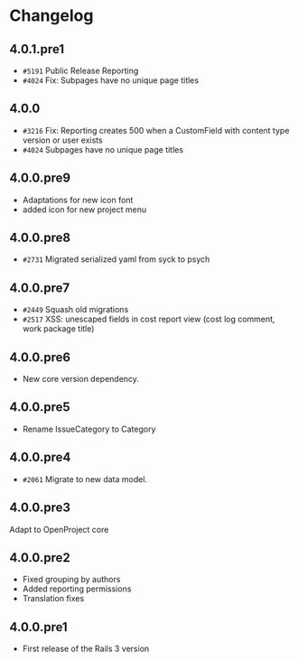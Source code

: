 # Changelog

## 4.0.1.pre1

* `#5191` Public Release Reporting
* `#4024` Fix: Subpages have no unique page titles

## 4.0.0

* `#3216` Fix: Reporting creates 500 when a CustomField with content type version or user exists
* `#4024` Subpages have no unique page titles

## 4.0.0.pre9

* Adaptations for new icon font
* added icon for new project menu

## 4.0.0.pre8

* `#2731` Migrated serialized yaml from syck to psych

## 4.0.0.pre7

* `#2449` Squash old migrations
* `#2517` XSS: unescaped fields in cost report view (cost log comment, work package title)

## 4.0.0.pre6

* New core version dependency.

## 4.0.0.pre5

* Rename IssueCategory to Category

## 4.0.0.pre4

* `#2061` Migrate to new data model.

## 4.0.0.pre3

Adapt to OpenProject core

## 4.0.0.pre2

* Fixed grouping by authors
* Added reporting permissions
* Translation fixes

## 4.0.0.pre1

* First release of the Rails 3 version
